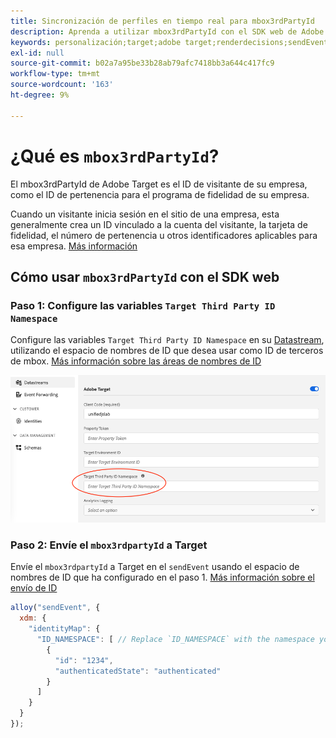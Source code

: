 ```yaml
---
title: Sincronización de perfiles en tiempo real para mbox3rdPartyId
description: Aprenda a utilizar mbox3rdPartyId con el SDK web de Adobe Experience Platform.
keywords: personalización;target;adobe target;renderdecisions;sendEvent;mbox3rdPartyId;
exl-id: null
source-git-commit: b02a7a95be33b28ab79afc7418bb3a644c417fc9
workflow-type: tm+mt
source-wordcount: '163'
ht-degree: 9%

---
```



# ¿Qué es `mbox3rdPartyId`?

El mbox3rdPartyId de Adobe Target es el ID de visitante de su empresa, como el ID de pertenencia para el programa de fidelidad de su empresa.

Cuando un visitante inicia sesión en el sitio de una empresa, esta generalmente crea un ID vinculado a la cuenta del visitante, la tarjeta de fidelidad, el número de pertenencia u otros identificadores aplicables para esa empresa. [Más información](https://experienceleague.adobe.com/docs/target/using/audiences/visitor-profiles/3rd-party-id.html?lang=en#)


## Cómo usar `mbox3rdPartyId` con el SDK web

### Paso 1: Configure las variables `Target Third Party ID Namespace`

Configure las variables `Target Third Party ID Namespace` en su [Datastream](../../fundamentals/datastreams.md), utilizando el espacio de nombres de ID que desea usar como ID de terceros de mbox.
[Más información sobre las áreas de nombres de ID](https://experienceleague.adobe.com/docs/experience-platform/identity/namespaces.html?lang=es)

![](assets/mbox3rdpartyid.png)

### Paso 2: Envíe el `mbox3rdpartyId` a Target

Envíe el `mbox3rdpartyId` a Target en el `sendEvent` usando el espacio de nombres de ID que ha configurado en el paso 1.
[Más información sobre el envío de ID](../../identity/overview.md#syncing-identities)

```javascript
alloy("sendEvent", {
  xdm: {
    "identityMap": {
      "ID_NAMESPACE": [ // Replace `ID_NAMESPACE` with the namespace you have configured in Step 1.
        {
          "id": "1234",
          "authenticatedState": "authenticated"
        }
      ]
    }
  }
});
```


